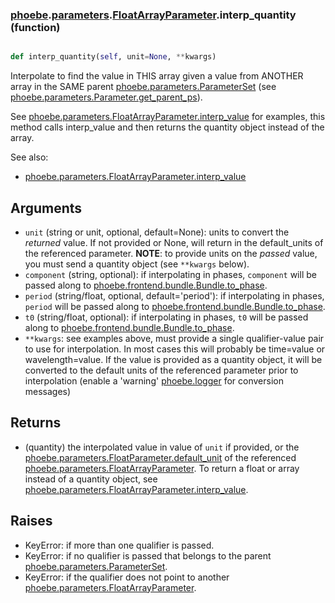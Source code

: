 ### [phoebe](phoebe.md).[parameters](phoebe.parameters.md).[FloatArrayParameter](phoebe.parameters.FloatArrayParameter.md).interp_quantity (function)


```py

def interp_quantity(self, unit=None, **kwargs)

```



Interpolate to find the value in THIS array given a value from
ANOTHER array in the SAME parent [phoebe.parameters.ParameterSet](phoebe.parameters.ParameterSet.md)
(see [phoebe.parameters.Parameter.get_parent_ps](phoebe.parameters.Parameter.get_parent_ps.md)).

See [phoebe.parameters.FloatArrayParameter.interp_value](phoebe.parameters.FloatArrayParameter.interp_value.md) for examples,
this method calls interp_value and then returns the quantity object
instead of the array.

See also:
* [phoebe.parameters.FloatArrayParameter.interp_value](phoebe.parameters.FloatArrayParameter.interp_value.md)

Arguments
----------
* `unit` (string or unit, optional, default=None): units to convert
    the *returned* value.  If not provided or None, will return in the
    default_units of the referenced parameter.  **NOTE**: to provide
    units on the *passed* value, you must send a quantity object (see
    `**kwargs` below).
* `component` (string, optional): if interpolating in phases, `component`
    will be passed along to [phoebe.frontend.bundle.Bundle.to_phase](phoebe.frontend.bundle.Bundle.to_phase.md).
* `period` (string/float, optional, default='period'): if interpolating
    in phases, `period` will be passed along to
    [phoebe.frontend.bundle.Bundle.to_phase](phoebe.frontend.bundle.Bundle.to_phase.md).
* `t0` (string/float, optional): if interpolating in phases, `t0` will
    be passed along to [phoebe.frontend.bundle.Bundle.to_phase](phoebe.frontend.bundle.Bundle.to_phase.md).
* `**kwargs`: see examples above, must provide a single
    qualifier-value pair to use for interpolation.  In most cases
    this will probably be time=value or wavelength=value.  If the value
    is provided as a quantity object, it will be converted to the default
    units of the referenced parameter prior to interpolation (enable
    a 'warning' [phoebe.logger](phoebe.logger.md) for conversion messages)

Returns
--------
* (quantity) the interpolated value in value of `unit` if provided, or
    the [phoebe.parameters.FloatParameter.default_unit](phoebe.parameters.FloatParameter.default_unit.md) of the
    referenced [phoebe.parameters.FloatArrayParameter](phoebe.parameters.FloatArrayParameter.md).  To return
    a float or array instead of a quantity object, see
    [phoebe.parameters.FloatArrayParameter.interp_value](phoebe.parameters.FloatArrayParameter.interp_value.md).

Raises
--------
* KeyError: if more than one qualifier is passed.
* KeyError: if no qualifier is passed that belongs to the
    parent [phoebe.parameters.ParameterSet](phoebe.parameters.ParameterSet.md).
* KeyError: if the qualifier does not point to another
    [phoebe.parameters.FloatArrayParameter](phoebe.parameters.FloatArrayParameter.md).

